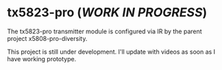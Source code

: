 # tx5823-pro (***WORK IN PROGRESS***)
The tx5823-pro transmitter module is configured via IR by the parent project x5808-pro-diversity.

This project is still under development. I'll update with videos as soon as I have working prototype.
